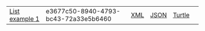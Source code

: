 <table class="list" width="100%">            
            <tr>
                <td><a href="List-e3677c50-8940-4793-bc43-72a33e5b6460.html">List example 1</a></td>
                <td>e3677c50-8940-4793-bc43-72a33e5b6460</td>
                <td><a href="List-e3677c50-8940-4793-bc43-72a33e5b6460.xml.html">XML</a></td>
                <td><a href="List-e3677c50-8940-4793-bc43-72a33e5b6460.json.html">JSON</a></td>
                <td><a href="List-e3677c50-8940-4793-bc43-72a33e5b6460.ttl.html">Turtle</a></td>
                <td></td>
            </tr>
 </table>